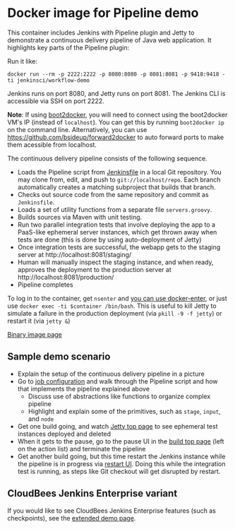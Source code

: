 Docker image for Pipeline demo
==============================

This container includes Jenkins with Pipeline plugin and Jetty to demonstrate a continuous delivery pipeline of Java web application.
It highlights key parts of the Pipeline plugin:

Run it like:

    docker run --rm -p 2222:2222 -p 8080:8080 -p 8081:8081 -p 9418:9418 -ti jenkinsci/workflow-demo

Jenkins runs on port 8080, and Jetty runs on port 8081. The Jenkins CLI is accessible via SSH on port 2222.

__Note__: If using [boot2docker](https://github.com/boot2docker/boot2docker), you will need to connect using the boot2docker
VM's IP (instead of `localhost`).  You can get this by running `boot2docker ip` on the command line. Alternatively, you can use https://github.com/bsideup/forward2docker to auto forward ports to make them acessible from localhost.

The continuous delivery pipeline consists of the following sequence.

* Loads the Pipeline script from [Jenkinsfile](https://github.com/jenkinsci/workflow-plugin/blob/master/demo/repo/Jenkinsfile) in a local Git repository.
  You may clone from, edit, and push to `git://localhost/repo`.
  Each branch automatically creates a matching subproject that builds that branch.
* Checks out source code from the same repository and commit as `Jenkinsfile`.
* Loads a set of utility functions from a separate file `servers.groovy`.
* Builds sources via Maven with unit testing.
* Run two parallel integration tests that involve deploying the app to a PaaS-like ephemeral server instances, which get
  thrown away when tests are done (this is done by using auto-deployment of Jetty)
* Once integration tests are successful, the webapp gets to the staging server at http://localhost:8081/staging/
* Human will manually inspect the staging instance, and when ready, approves the deployment to the production server at http://localhost:8081/production/
* Pipeline completes

To log in to the container, get `nsenter` and [you can use docker-enter](http://jpetazzo.github.io/2014/06/23/docker-ssh-considered-evil/),
or just use `docker exec -ti $container /bin/bash`.
This is useful to kill Jetty to simulate a failure in the production deployment (via `pkill -9 -f jetty`) or restart it (via `jetty &`)

[Binary image page](https://registry.hub.docker.com/u/jenkinsci/workflow-demo/)

Sample demo scenario
--------------------

* Explain the setup of the continuous delivery pipeline in a picture
* Go to [job configuration](http://localhost:8080/job/cd/configure) and walk through the Pipeline script
  and how that implements the pipeline explained above
    * Discuss use of abstractions like functions to organize complex pipeline
    * Highlight and explain some of the primitives, such as `stage`, `input`, and `node`
* Get one build going, and watch [Jetty top page](http://localhost:8081/) to see ephemeral test instances
  deployed and deleted
* When it gets to the pause, go to the pause UI in the [build top page](http://localhost:8080/job/cd/1/) (left on the action list) and terminate the pipeline
* Get another build going, but this time restart the Jenkins instance while the pipeline is in progress
  via [restart UI](http://localhost:8080/restart). Doing this while the integration test is running,
  as steps like Git checkout will get disrupted by restart.

CloudBees Jenkins Enterprise variant
--------------------------

If you would like to see CloudBees Jenkins Enterprise features (such as checkpoints),
see the [extended demo page](https://registry.hub.docker.com/u/cloudbees/workflow-demo/).
